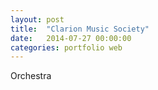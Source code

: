 ```yaml
---
layout: post
title:  "Clarion Music Society"
date:   2014-07-27 00:00:00
categories: portfolio web
---
```


Orchestra

